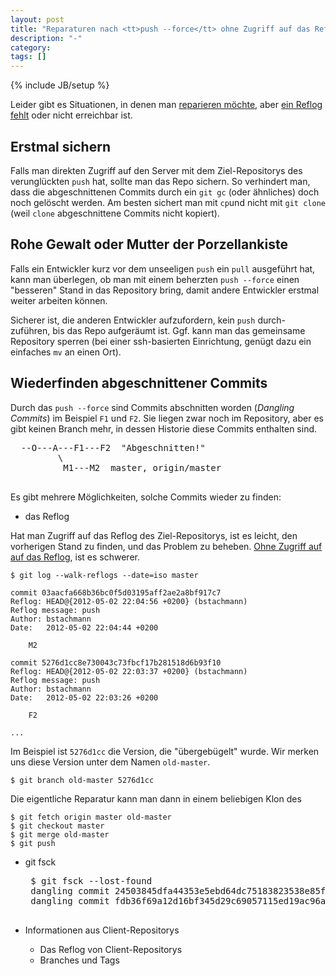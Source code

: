 ```yaml
---
layout: post
title: "Reparaturen nach <tt>push --force</tt> ohne Zugriff auf das Reflog"
description: "-"
category: 
tags: []
---
```

{% include JB/setup %}

Leider gibt es Situationen, in denen man
[reparieren möchte](/2012/04/28/oops-push-mit---force-in-git),
aber [ein Reflog fehlt](/2012/05/09/reflog-fuer-bare-repositorys-in-git-einrichten)
oder nicht erreichbar ist.

Erstmal sichern
---------------

Falls man direkten Zugriff auf den Server mit dem  Ziel-Repositorys 
des verunglückten `push` hat, sollte man das Repo sichern. 
So verhindert man, dass die abgeschnittenen Commits durch
ein `git gc` (oder ähnliches) doch noch gelöscht werden.
Am besten sichert man mit `cp`und nicht mit `git clone`
(weil `clone` abgeschnittene Commits nicht kopiert).

Rohe Gewalt oder Mutter der Porzellankiste
------------------------------------------

Falls ein Entwickler kurz vor dem unseeligen `push` ein `pull` ausgeführt hat,
kann man überlegen, ob man mit einem beherzten `push --force` einen
"besseren" Stand in das Repository bring, damit andere Entwickler erstmal 
weiter arbeiten können.

Sicherer ist, die anderen Entwickler aufzufordern, kein `push` durch-
zuführen, bis das Repo aufgeräumt ist. Ggf. kann man das gemeinsame
Repository sperren (bei einer ssh-basierten Einrichtung, genügt dazu
ein einfaches `mv` an einen Ort).

Wiederfinden abgeschnittener Commits
------------------------------------

Durch das `push --force` sind Commits abschnitten worden (*Dangling Commits*)
im Beispiel `F1` und `F2`.
Sie liegen zwar noch im Repository, aber es gibt keinen Branch mehr, in
dessen Historie diese Commits enthalten sind.

  <pre>
  --O---A---F1---F2  "Abgeschnitten!"
         \
          M1---M2  master, origin/master   
  </pre>

Es gibt mehrere Möglichkeiten, solche Commits wieder zu finden:

 * das Reflog

Hat man Zugriff auf das Reflog des Ziel-Repositorys, ist es leicht, den
vorherigen Stand zu finden, und das Problem zu beheben.
[Ohne Zugriff auf auf das Reflog](/2012/05/08/reparaturen-nach-push--force-ohne-zugriff-auf-das-reflog),
ist es schwerer.
  
	$ git log --walk-reflogs --date=iso master

	commit 03aacfa668b36bc0f5d03195aff2ae2a8bf917c7
	Reflog: HEAD@{2012-05-02 22:04:56 +0200} (bstachmann)
	Reflog message: push
	Author: bstachmann
	Date:   2012-05-02 22:04:44 +0200
	
	    M2
	
	commit 5276d1cc8e730043c73fbcf17b281518d6b93f10
	Reflog: HEAD@{2012-05-02 22:03:37 +0200} (bstachmann)
	Reflog message: push
	Author: bstachmann
	Date:   2012-05-02 22:03:26 +0200
	
	    F2

	...

Im Beispiel ist `5276d1cc` die Version, die "übergebügelt"
wurde. Wir merken uns diese Version unter dem Namen 
`old-master`.

    $ git branch old-master 5276d1cc

Die eigentliche Reparatur kann man dann in einem beliebigen
Klon des 
    
    $ git fetch origin master old-master
    $ git checkout master
	$ git merge old-master
	$ git push


 
 * git fsck
 
    <pre>
	$ git fsck --lost-found
	dangling commit 24503845dfa44353e5ebd64dc75183823538e85f
	dangling commit fdb36f69a12d16bf345d29c69057115ed19ac96a
    </pre>
 
 * Informationen aus Client-Repositorys
   * Das Reflog von Client-Repositorys
   * Branches und Tags

